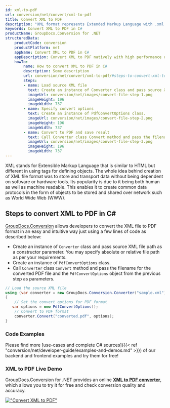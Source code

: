 ```yaml
---
id: xml-to-pdf
url: conversion/net/convert/xml-to-pdf
title: Convert XML to PDF
description: "XML format represents Extended Markup Language with .xml extension. Learn how to convert XML to PDF file programmatically in C# language using GroupDocs.Conversion for .NET library."
keywords: Convert XML to PDF in C#
productName: GroupDocs.Conversion for .NET
structuredData:
    productCode: conversion
    productPlatform: net
    appName: Convert XML to PDF in C#
    appDescription: Convert XML to PDF natively with high performance using C# language and server side GroupDocs.Conversion for .NET APIs, without the use of any software like Microsoft or Open Office.
    howTo:
        name: How to convert XML to PDF in C# 
        description: Some description
        url: conversion/net/convert/xml-to-pdf/#steps-to-convert-xml-to-pdf-in-c
        steps:
        - name: Load source XML file 
          text: Create an instance of Converter class and pass source XML file path as a constructor parameter. You may specify absolute or relative file path as per your requirements. 
          imageUrl: conversion/net/images/convert-file-step-1.png
          imageHeight: 196
          imageWidth: 737
        - name: Specify convert options 
          text: Create an instance of PdfConvertOptions class.
          imageUrl: conversion/net/images/convert-file-step-2.png
          imageHeight: 196
          imageWidth: 737
        - name: Convert to PDF and save result 
          text: Call Converter class Convert method and pass the filename for the converted HTML file and the PdfConvertOptions object from the previous step as parameters.
          imageUrl: conversion/net/images/convert-file-step-3.png
          imageHeight: 196
          imageWidth: 737
---
```


XML stands for Extensible Markup Language that is similar to HTML but different in using tags for defining objects. The whole idea behind creation of XML file format was to store and transport data without being dependent on software or hardware tools. Its popularity is due to it being both human as well as machine readable. This enables it to create common data protocols in the form of objects to be stored and shared over network such as World Wide Web (WWW).

## Steps to convert XML to PDF in C#

[GroupDocs.Conversion](https://products.groupdocs.com/conversion/net) allows developers to convert the XML file to PDF format in an easy and intuitive way just using a few lines of code as described below:

* Create an instance of `Converter` class and pass source XML file path as a constructor parameter. You may specify absolute or relative file path as per your requirements. 
* Create an instance of `PdfConvertOptions` class.
* Call `Converter` class `Convert` method and pass the filename for the converted PDF file and the `PdfConvertOptions` object from the previous step as parameters.

```csharp
// Load the source XML file
using (var converter = new GroupDocs.Conversion.Converter("sample.xml"))
{
    // Set the convert options for PDF format
   var options = new PdfConvertOptions();
    // Convert to PDF format
    converter.Convert("converted.pdf", options);
}
```

### Code Examples

Please find more [use-cases and complete C# sources]({{< ref "conversion/net/developer-guide/examples-and-demos.md" >}}) of our backend and frontend examples and try them for free!

### XML to PDF Live Demo

GroupDocs.Conversion for .NET provides an online [**XML to PDF converter**](https://products.groupdocs.app/conversion/xml-to-pdf), which allows you to try it for free and check conversion quality and accuracy.

[!["Convert XML to PDF"](conversion/net/images/convert-to-pdf/convert-xml-to-pdf.png)](https://products.groupdocs.app/conversion/xml-to-pdf)